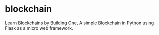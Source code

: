 # blockchain
Learn Blockchains by Building One, A simple Blockchain in Python using Flask as a micro web framework.

